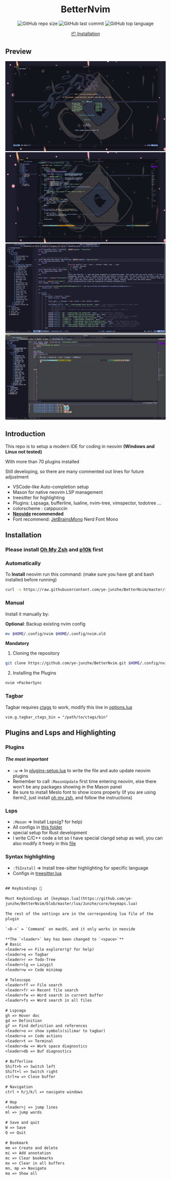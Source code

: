 <div align="center">
 <h1> BetterNvim </h1>
 <p align="center">
     <img alt="GitHub repo size" src="https://img.shields.io/github/repo-size/ye-junzhe/BetterNvim?color=A6E3A1">
     <img alt="GitHub last commit" src="https://img.shields.io/github/last-commit/ye-junzhe/BetterNvim?color=A6E3A1">
     <img alt="GitHub top language" src="https://img.shields.io/github/languages/top/ye-junzhe/BetterNvim?color=%2300007C&logoColor=%2300007C">
</p>
 <a href="https://github.com/ye-junzhe/BetterNvim/#Installation">📦 Installation</a>
</div>

## Preview

![BetterNvim Dashboard](https://github.com/ye-junzhe/Images/blob/main/BetterNvim/pic/Dashboard.png?raw=true)
![BetterNvim Demo](https://github.com/ye-junzhe/Images/blob/main/BetterNvim/pic/Coding.png?raw=true)
![BetterNvim Coding1](https://github.com/ye-junzhe/Images/blob/main/BetterNvim/pic/Coding1.png?raw=true)
![BetterNvim Term](https://github.com/ye-junzhe/Images/blob/main/BetterNvim/pic/Term.png?raw=true)

## Introduction

This repo is to setup a modern IDE for coding in neovim **(Windows and Linux not tested)**

With more than 70 plugins installed

Still developing, so there are many commented out lines for future adjustment

- VSCode-like Auto-completion setup
- Mason for native neovim LSP management
- treesitter for highlighting
- Plugins: Lspsaga, bufferline, lualine, nvim-tree, vimspector, todotree ...
- colorscheme : catppuccin
- **[Neovide](https://neovide.dev/) recommended**
- Font recommend: [JetBrainsMono](https://www.jetbrains.com/lp/mono/) Nerd Font Mono

## Installation

### Please install [Oh My Zsh](https://ohmyz.sh/#install:~:text=sh%20%2Dc%20%22%24(curl%20%2DfsSL%20https%3A//raw.githubusercontent.com/ohmyzsh/ohmyzsh/master/tools/install.sh)%22) and [p10k](https://github.com/romkatv/powerlevel10k#oh-my-zsh:~:text=troubleshooting%20for%20help.-,Oh%20My%20Zsh,-Clone%20the%20repository) first


### Automatically

To **Install** neovim run this command:
(make sure you have git and bash installed before running)

```bash
curl -s https://raw.githubusercontent.com/ye-junzhe/BetterNvim/master/install.sh | bash -s
```

### Manual

Install it manually by:

**Optional**: Backup existing nvim config

```bash
mv $HOME/.config/nvim $HOME/.config/nvim.old
```

**Mandatory**

1. Cloning the repository

```bash
git clone https://github.com/ye-junzhe/BetterNvim.git $HOME/.config/nvim
```

2. Installing the Plugins

```bash
nvim +PackerSync
```

### Tagbar

Tagbar requires [ctags](https://github.com/preservim/tagbar#:~:text=example%20gutentags.-,Dependencies,-Vim%20%3E%3D%207.3.1058%20or) to work, modify this line in [options.lua](https://github.com/ye-junzhe/BetterNvim/blob/master/lua/Junzhe/core/options.lua)

```
vim.g.tagbar_ctags_bin = "/path/to/ctags/bin"
```

## Plugins and Lsps and Highlighting

### Plugins

#### ***The most important***

- `:w` => In [plugins-setup.lua](https://github.com/ye-junzhe/BetterNvim/blob/master/lua/Junzhe/plugins-setup.lua) to write the file and auto update neovim plugins
- Remember to call `:MasonUpdate` first time entering neovim, else there won't be any packages showing in the Mason panel
- Be sure to install Meslo font to show icons properly (If you are using iterm2, just install [oh my zsh](https://github.com/ohmyzsh/ohmyzsh), and follow the instructions)

### Lsps

- `:Mason` => Install Lsps(g? for help)
- All configs in [this folder](https://github.com/ye-junzhe/BetterNvim/tree/master/lua/Junzhe/plugins/lsp)
- special setup for Rust development
- I write C/C++ code a lot so I have special clangd setup as well, you can also modify it freely in this [file](https://github.com/ye-junzhe/BetterNvim/blob/master/lua/Junzhe/plugins/lsp/lspconfig.lua)
  
### Syntax highlighting

- `:TSInstall` => Install tree-sitter highlighting for specific language
- Configs in [treesitter.lua](https://github.com/ye-junzhe/BetterNvim/blob/master/lua/Junzhe/plugins/treesitter.lua)

```

## Keybindings 🎥

Most Keybindings at [keymaps.lua](https://github.com/ye-junzhe/BetterNvim/blob/master/lua/Junzhe/core/keymaps.lua)

The rest of the settings are in the corresponding lua file of the plugin

`<D->` = `Command` on macOS, and it only works in neovide

**The `<leader>` key has been changed to `<space>`**
# Basic
<leader>e => File explorer(g? for help)
<leader>q => Tagbar
<leader>r => Todo-Tree
<leader>lg => Lazygit
<leader>w => Code minimap

# Telescope
<leader>ff => File search
<leader>fr => Recent file search
<leader>fw => Word search in current buffer
<leader>fs => Word search in all files

# Lspsaga
gh => Hover doc
gd => Definition
gf => Find definition and references
<leader>o => show symbols(silimar to tagbar)
<leader>a => Code actions
<leader>t => Terminal
<leader>dw => Work space diagnostics
<leader>db => Buf diagnostics

# Bufferline
Shift+h => Switch left
Shift+l => Switch right
ctrl+w => Close buffer

# Navigation
ctrl + h/j/k/l => navigate windows

# Hop
<leader>j => jump lines
ml => jump words

# Save and quit
W => Save
Q => Quit

# Bookmark
mm => Create and delete
mi => Add annotation
mc => Clear bookmarks
mx => Clear in all buffers
mn, mp => Navigate
ma => Show all
```

